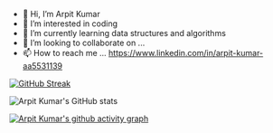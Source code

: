 - 👋 Hi, I’m Arpit Kumar
- 👀 I’m interested in coding
- 🌱 I’m currently learning data structures and algorithms
- 💞️ I’m looking to collaborate on ...
- 📫 How to reach me ...
https://www.linkedin.com/in/arpit-kumar-aa5531139

[![GitHub Streak](https://github-readme-streak-stats.herokuapp.com/?user=arpitkumar369&theme=dark)](https://git.io/streak-stats)
 
![Arpit Kumar's GitHub stats](https://github-readme-stats.vercel.app/api?username=arpitkumar369&show_icons=true&theme=radical)

[![Arpit Kumar's github activity graph](https://activity-graph.herokuapp.com/graph?username=arpitkumar369&theme=react-dark)](https://github.com/arpitkumar369/github-readme-activity-graph)

<!---
arpitkumar369/arpitkumar369 is a ✨ special ✨ repository because its `README.md` (this file) appears on your GitHub profile.
You can click the Preview link to take a look at your changes.
--->
